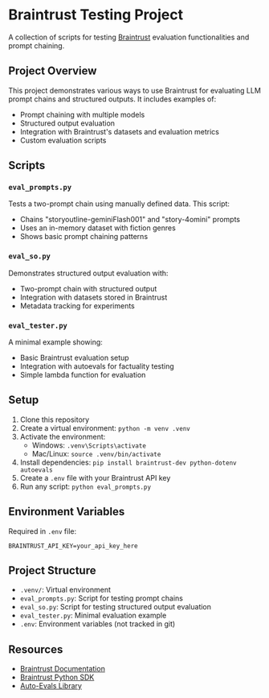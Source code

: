# Braintrust Testing Project

A collection of scripts for testing [Braintrust](https://www.braintrust.dev/) evaluation functionalities and prompt chaining.

## Project Overview

This project demonstrates various ways to use Braintrust for evaluating LLM prompt chains and structured outputs. It includes examples of:

- Prompt chaining with multiple models
- Structured output evaluation
- Integration with Braintrust's datasets and evaluation metrics
- Custom evaluation scripts

## Scripts

### `eval_prompts.py`

Tests a two-prompt chain using manually defined data. This script:
- Chains "storyoutline-geminiFlash001" and "story-4omini" prompts
- Uses an in-memory dataset with fiction genres
- Shows basic prompt chaining patterns

### `eval_so.py`

Demonstrates structured output evaluation with:
- Two-prompt chain with structured output
- Integration with datasets stored in Braintrust
- Metadata tracking for experiments

### `eval_tester.py`

A minimal example showing:
- Basic Braintrust evaluation setup
- Integration with autoevals for factuality testing
- Simple lambda function for evaluation

## Setup

1. Clone this repository
2. Create a virtual environment: `python -m venv .venv`
3. Activate the environment:
   - Windows: `.venv\Scripts\activate`
   - Mac/Linux: `source .venv/bin/activate`
4. Install dependencies: `pip install braintrust-dev python-dotenv autoevals`
5. Create a `.env` file with your Braintrust API key
6. Run any script: `python eval_prompts.py`

## Environment Variables

Required in `.env` file:
```
BRAINTRUST_API_KEY=your_api_key_here
```

## Project Structure

- `.venv/`: Virtual environment
- `eval_prompts.py`: Script for testing prompt chains
- `eval_so.py`: Script for testing structured output evaluation
- `eval_tester.py`: Minimal evaluation example
- `.env`: Environment variables (not tracked in git)

## Resources

- [Braintrust Documentation](https://www.braintrust.dev/docs)
- [Braintrust Python SDK](https://github.com/braintrust-ai/braintrust-sdk)
- [Auto-Evals Library](https://github.com/braintrust-ai/autoevals) 